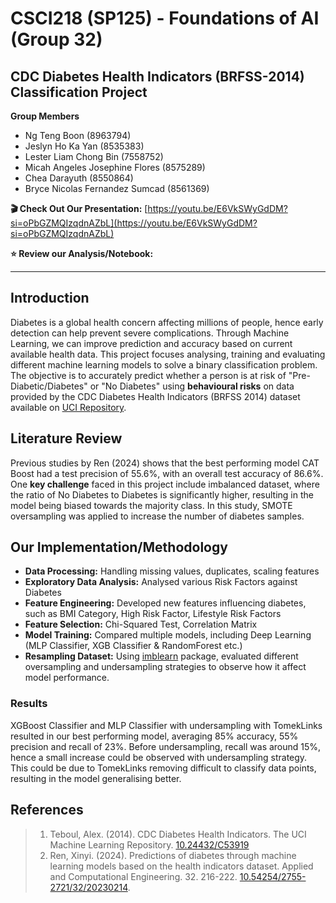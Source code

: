 # CSCI218 (SP125) - Foundations of AI (Group 32)
## **CDC Diabetes Health Indicators (BRFSS-2014) Classification Project**

**Group Members**
*   Ng Teng Boon (8963794)
*   Jeslyn Ho Ka Yan (8535383)
*   Lester Liam Chong Bin (7558752)
*   Micah Angeles Josephine Flores (8575289)
*   Chea Darayuth (8550864)
*   Bryce Nicolas Fernandez Sumcad (8561369)

**🎬 Check Out Our Presentation:** [https://youtu.be/E6VkSWyGdDM?si=oPbGZMQIzqdnAZbL](https://youtu.be/E6VkSWyGdDM?si=oPbGZMQIzqdnAZbL)

**⭐ Review our Analysis/Notebook:**

---

## Introduction
Diabetes is a global health concern affecting millions of people, hence early detection can help prevent severe complications. Through Machine Learning, we can improve prediction and accuracy based on current available health data. This project focuses analysing, training and evaluating different machine learning models to solve a binary classification problem. The objective is to accurately predict whether a person is at risk of "Pre-Diabetic/Diabetes" or "No Diabetes" using **behavioural risks** on data provided by the CDC Diabetes Health Indicators (BRFSS 2014) dataset available on [UCI Repository](https://archive.ics.uci.edu/dataset/891/cdc+diabetes+health+indicators).

## Literature Review
Previous studies by Ren (2024) shows that the best performing model CAT Boost had a test precision of 55.6%, with an overall test accuracy of 86.6%. One **key challenge** faced in this project include imbalanced dataset, where the ratio of No Diabetes to Diabetes is significantly higher, resulting in the model being biased towards the majority class. In this study, SMOTE oversampling was applied to increase the number of diabetes samples.

## Our Implementation/Methodology
* **Data Processing:** Handling missing values, duplicates, scaling features
* **Exploratory Data Analysis:** Analysed various Risk Factors against Diabetes
* **Feature Engineering:** Developed new features influencing diabetes, such as BMI Category, High Risk Factor, Lifestyle Risk Factors
* **Feature Selection:** Chi-Squared Test, Correlation Matrix
* **Model Training:** Compared multiple models, including Deep Learning (MLP Classifier, XGB Classifier & RandomForest etc.)
* **Resampling Dataset:** Using [imblearn](https://imbalanced-learn.org/stable/) package, evaluated different oversampling and undersampling strategies to observe how it affect model performance.

### Results
XGBoost Classifier and MLP Classifier with undersampling with TomekLinks resulted in our best performing model, averaging 85% accuracy, 55% precision and recall of 23%. Before undersampling, recall was around 15%, hence a small increase could be observed with undersampling strategy. This could be due to TomekLinks removing difficult to classify data points, resulting in the model generalising better.


## References
> 1. Teboul, Alex. (2014). CDC Diabetes Health Indicators. The UCI Machine Learning Repository. [10.24432/C53919](https://doi.org/10.24432/C53919)<br/>
> 2. Ren, Xinyi. (2024). Predictions of diabetes through machine learning models based on the health indicators dataset. Applied and Computational Engineering. 32. 216-222. [10.54254/2755-2721/32/20230214](http://dx.doi.org/10.54254/2755-2721/32/20230214). 
